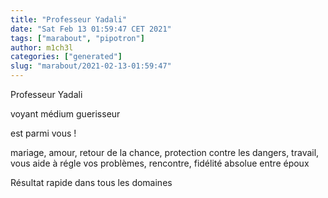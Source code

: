 ```yaml
---
title: "Professeur Yadali"
date: "Sat Feb 13 01:59:47 CET 2021"
tags: ["marabout", "pipotron"]
author: m1ch3l
categories: ["generated"]
slug: "marabout/2021-02-13-01:59:47"
---
```


Professeur Yadali

voyant médium guerisseur

est parmi vous !

mariage, amour, retour de la chance, protection contre les dangers, travail, vous aide à régle vos problèmes, rencontre, fidélité absolue entre époux

Résultat rapide dans tous les domaines
